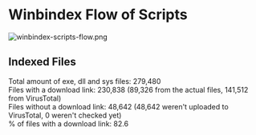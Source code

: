 # Winbindex Flow of Scripts

![winbindex-scripts-flow.png](winbindex-scripts-flow.png)

## Indexed Files

<!--FileStats-->
Total amount of exe, dll and sys files: 279,480  
Files with a download link: 230,838 (89,326 from the actual files, 141,512 from VirusTotal)  
Files without a download link: 48,642 (48,642 weren't uploaded to VirusTotal, 0 weren't checked yet)  
% of files with a download link: 82.6  
<!--/FileStats-->
